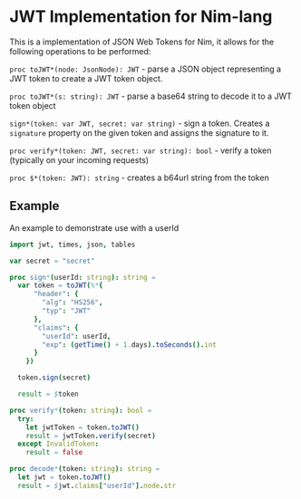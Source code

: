 JWT Implementation for Nim-lang
===============================

This is a implementation of JSON Web Tokens for Nim, it allows for the following operations to be performed:

`proc toJWT*(node: JsonNode): JWT` - parse a JSON object representing a JWT token to create a JWT token object.

`proc toJWT*(s: string): JWT` - parse a base64 string to decode it to a JWT token object

`sign*(token: var JWT, secret: var string)` - sign a token. Creates a `signature` property on the given token and assigns the signature to it.

`proc verify*(token: JWT, secret: var string): bool` - verify a token (typically on your incoming requests)

`proc $*(token: JWT): string` - creates a b64url string from the token

## Example

An example to demonstrate use with a userId

```nim
import jwt, times, json, tables

var secret = "secret"

proc sign*(userId: string): string =
  var token = toJWT(%*{
      "header": {
        "alg": "HS256",
        "typ": "JWT"
      },
      "claims": {
        "userId": userId,
        "exp": (getTime() + 1.days).toSeconds().int
      }
    })

  token.sign(secret)

  result = $token

proc verify*(token: string): bool =
  try:
    let jwtToken = token.toJWT()
    result = jwtToken.verify(secret)
  except InvalidToken:
    result = false

proc decode*(token: string): string =
  let jwt = token.toJWT()
  result = $jwt.claims["userId"].node.str

```
